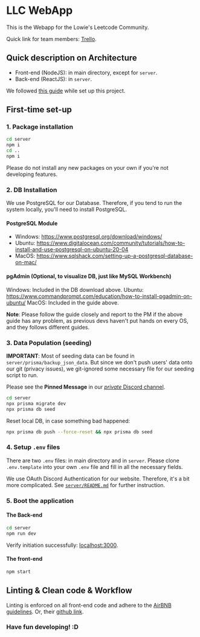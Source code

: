 # LLC WebApp

This is the Webapp for the Lowie's Leetcode Community.

Quick link for team members: [Trello](https://trello.com/b/uYL1a8Bd/llc-web-agile-board).

## Quick description on Architecture

- Front-end (NodeJS): in main directory, except for `server`.
- Back-end (ReactJS): in `server`.

We followed [this guide](https://burkeholland.dev/posts/express-react-starter-refresh/) while set up this project.

## First-time set-up

### 1. Package installation

```sh
cd server
npm i
cd ..
npm i
```

Please do not install any new packages on your own if you're not developing features.

### 2. DB Installation

We use PostgreSQL for our Database. Therefore, if you tend to run the system locally, you'll need to install PostgreSQL.

#### PostgreSQL Module

- Windows: <https://www.postgresql.org/download/windows/>
- Ubuntu: <https://www.digitalocean.com/community/tutorials/how-to-install-and-use-postgresql-on-ubuntu-20-04>
- MacOS: <https://www.sqlshack.com/setting-up-a-postgresql-database-on-mac/>

#### pgAdmin (Optional, to visualize DB, just like MySQL Workbench)

Windows: Included in the DB download above.
Ubuntu: <https://www.commandprompt.com/education/how-to-install-pgadmin-on-ubuntu/>
MacOS: Included in the guide above.

**Note**: Please follow the guide closely and report to the PM if the above guide has any problem, as previous devs haven't put hands on every OS, and they follows different guides.

### 3. Data Population (seeding)

**IMPORTANT**: Most of seeding data can be found in `server/prisma/backup_json_data`. But since we don't push users' data onto our git (privacy issues), we git-ignored some necessary file for our seeding script to run.

Please see the **Pinned Message** in our [*private* Discord channel](https://discord.com/channels/1085444549125611530/1150291748808044655).

```sh
cd server
npx prisma migrate dev
npx prisma db seed
```

Reset local DB, in case something bad happened:

```sh
npx prisma db push --force-reset && npx prisma db seed
```

### 4. Setup `.env` files

There are two `.env` files: in main directory and in `server`. Please clone `.env.template` into your own `.env` file and fill in all the necessary fields.

We use OAuth Discord Authentication for our website. Therefore, it's a bit more complicated. See [`server/README.md`](server/README.md) for further instruction.

### 5. Boot the application

#### The Back-end

```sh
cd server
npm run dev
```

Verify initiation successfully: [localhost:3000](http://localhost:3000).

#### The front-end

```sh
npm start
```

## Linting & Clean code & Workflow

Linting is enforced on all front-end code and adhere to the [AirBNB guidelines](https://airbnb.io/javascript/). Or, their [github link](https://github.com/airbnb/javascript).

### Have fun developing! :D
